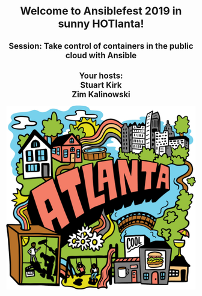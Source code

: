 <center>
<h1>Welcome to Ansiblefest 2019 in sunny HOTlanta!</h1>

<h2>Session: Take control of containers in the public cloud with Ansible</h2>

<h2><strong>Your hosts:<br>Stuart Kirk<br>Zim Kalinowski</strong></h2>

<img src="images/atlanta.jpg">
</center>
